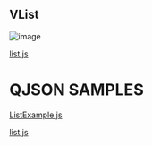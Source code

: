 ## VList

![image](https://cdn.softtech.com.tr/ngsp-quick/nemo/dev/mdImages/VList/vlist.png)

[list.js](https://cdn.softtech.com.tr/ngsp-quick/nemo/dev/mdScripts/VList/list.js)

# QJSON SAMPLES

[ListExample.js](uploads/b482ef9d5219abb2299c00657f597472/ListExample.js)

[list.js](uploads/09fa6007d7db5e69a0ca3d9f8547e229/list.js)

<!-- NLP: List | VList | Liste | Liste kullanımı | Bilgileri liste olarak gösterme | Liste gruplama | Liste içerisinde bilgileri nasıl gösteririm | Listeye ikon ekleme | Listeye başka componentler ekleme | Menü oluştuma | Menü içerisine liste yerleştirme | Liste gösterimi | Listeye eleman ekleme | Liste görünümü | Verileri listeleme | Liste bilgileri | Listeleme yapmak istiyorum | Liste istiyorum | Liste gösterme | Verileri listelemek istiyorum | Bilgileri listelemek istiyorum -->